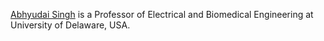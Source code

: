 [Abhyudai Singh](https://www.ece.udel.edu/people/faculty/absingh/) is a Professor of Electrical and Biomedical Engineering at University of Delaware, USA. 
